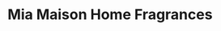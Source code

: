 ---
title: "Mia Maison Home Fragrances"
url: /baguio/mia-maison-home-fragrances/
shop: perfumery
---